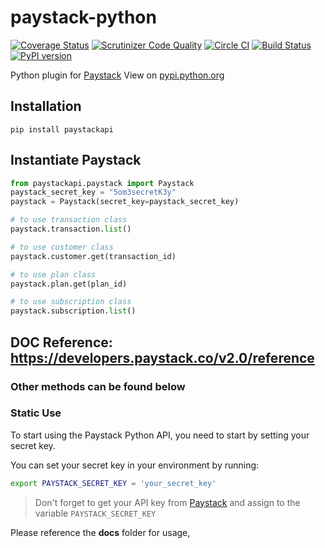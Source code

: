 # paystack-python

[![Coverage Status](https://coveralls.io/repos/github/andela-sjames/paystack-python/badge.svg?branch=develop)](https://coveralls.io/github/andela-sjames/paystack-python?branch=master)
[![Scrutinizer Code Quality](https://scrutinizer-ci.com/g/andela-sjames/paystack-python/badges/quality-score.png?b=master)](https://scrutinizer-ci.com/g/andela-sjames/paystack-python/?branch=master)
[![Circle CI](https://img.shields.io/badge/license-MIT-blue.svg)](https://img.shields.io/badge/license-MIT-blue.svg) [![Build Status](https://travis-ci.org/andela-sjames/paystack-python.svg?branch=master)](https://travis-ci.org/andela-sjames/paystack-python)
[![PyPI version](https://badge.fury.io/py/paystackapi.svg)](https://badge.fury.io/py/paystackapi)

Python plugin for [Paystack](https://paystack.com/)
View on [pypi.python.org](https://pypi.python.org/pypi/paystackapi)

## Installation

```shell
pip install paystackapi
```

## Instantiate Paystack

```python
from paystackapi.paystack import Paystack
paystack_secret_key = "5om3secretK3y"
paystack = Paystack(secret_key=paystack_secret_key)

# to use transaction class
paystack.transaction.list()

# to use customer class
paystack.customer.get(transaction_id)

# to use plan class
paystack.plan.get(plan_id)

# to use subscription class
paystack.subscription.list()
```

## DOC Reference: <https://developers.paystack.co/v2.0/reference>

### Other methods can be found below

### Static Use

To start using the Paystack Python API, you need to start by setting your secret key.

You can set your secret key in your environment by running:

```bash
export PAYSTACK_SECRET_KEY = 'your_secret_key'
```

> Don't forget to get your API key from [Paystack](https://paystack.com/) and assign to the variable `PAYSTACK_SECRET_KEY`

Please reference the **docs** folder for usage,

